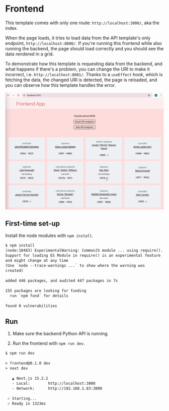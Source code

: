 # Frontend

This template comes with only one route: `http://localhost:3000/`, aka the index.

When the page loads, it tries to load data from the API template's only endpoint, `http://localhost:8000/`. If you're running this frontend while also running the backend, the page should load correctly and you should see the data rendered in a grid.

To demonstrate how this template is requesting data from the backend, and what happens if there's a problem, you can change the URI to make it incorrect, i.e. `http://localhost:8001/`. Thanks to a `useEffect` hook, which is fetching the data, the changed URI is detected, the page is reloaded, and you can observe how this template handles the error.

![Gif of screenshot of index page](../img/frontend.gif)


## First-time set-up

Install the node modules with `npm install`.

```console
$ npm install
(node:10483) ExperimentalWarning: CommonJS module ... using require().
Support for loading ES Module in require() is an experimental feature and might change at any time
(Use `node --trace-warnings ...` to show where the warning was created)

added 446 packages, and audited 447 packages in 7s

155 packages are looking for funding
  run `npm fund` for details

found 0 vulnerabilities
```

## Run

1. Make sure the backend Python API is running.

2. Run the frontend with `npm run dev`.

```console
$ npm run dev

> frontend@0.1.0 dev
> next dev

   ▲ Next.js 15.2.2
   - Local:        http://localhost:3000
   - Network:      http://192.168.1.83:3000

 ✓ Starting...
 ✓ Ready in 1323ms
```

